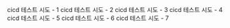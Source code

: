 cicd 테스트 시도 - 1
cicd 테스트 시도 - 2
cicd 테스트 시도 - 3
cicd 테스트 시도 - 4
cicd 테스트 시도 - 5
cicd 테스트 시도 - 6
cicd 테스트 시도 - 7
